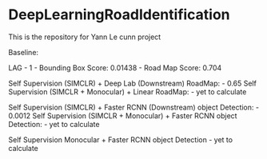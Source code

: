 # DeepLearningRoadIdentification
This is the repository for Yann Le cunn project


Baseline:

LAG - 1 - Bounding Box Score: 0.01438 - Road Map Score: 0.704

Self Supervision (SIMCLR) + Deep Lab (Downstream) RoadMap: - 0.65
Self Supervision (SIMCLR + Monocular) + Linear RoadMap: - yet to calculate


Self Supervision (SIMCLR) + Faster RCNN (Downstream) object Detection: - 0.0012
Self Supervision (SIMCLR + Monocular) + Faster RCNN object Detection: - yet to calculate

Self Supervision Monocular + Faster RCNN object Detection - yet to calculate




